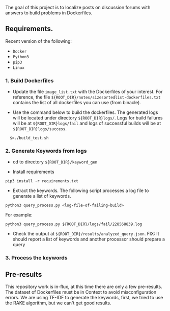 The goal of this project is to localize posts on discussion forums
with answers to build problems in Dockerfiles.

## Requirements.
Recent version of the following:

- `Docker`
- `Python3`
- `pip3`
- `Linux`

### 1. Build Dockerfiles

- Update the file `image_list.txt` with the Dockerfiles of your
interest. For reference, the file
`${ROOT_DIR}/notes/sizesortedlist-dockerfiles.txt` contains the list of all
dockerfiles you can use (from binacle).

- Use the command below to build the dockerfiles. The generated logs
  will be located under directory `${ROOT_DIR}logs/`. Logs for build failures
  will be at `${ROOT_DIR}logs/fail` and logs of successful builds will be at
  `${ROOT_DIR}logs/success`.

```
  $>./build_test.sh
```

### 2. Generate Keywords from logs

- cd to directory `${ROOT_DIR}/keyword_gen` 

- Install requirements

```
pip3 install -r requirements.txt
```

- Extract the keywords. The following script processes a log file to generate a list of keywords.

```
python3 query_process.py <log-file-of-failing-build>
```

For example:

```
python3 query_process.py ${ROOT_DIR}/logs/fail/228568839.log
```

- Check the output at `${ROOT_DIR}/results/analyzed_query.json`. FIX: It should report a list of keywords and another processor should prepare a query

### 3. Process the keywords

## Pre-results

This repository work is in-flux, at this time there are only a few pre-results. The dataset of Dockerfiles must be in Context to avoid misconfiguration errors.
We are using TF-IDF to generate the keywords, first, we tried to use the RAKE algorithm, but we can't get good results.
